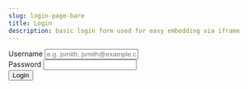 ```yaml
---
slug: login-page-bare
title: Login
description: basic login form used for easy embedding via iframe
---
```


<div class="card padding--md">
  <form
    class="card__body"
    method="POST"
    action="/login"
  >
    <input
      type="hidden"
      name="_token"
      value="abcdefghijklmnopqrstuvwxyz1234567890"
    />
    <div class="row margin-bottom--md">
      <label for="username" class="margin-right--sm">Username</label>
      <input
        type="text"
        name="username"
        id="username"
        placeholder="e.g. jsmith, jsmith@example.com"
      />
    </div>
    <div class="row margin-bottom--md">
      <label for="password" class="margin-right--sm">Password</label>
      <input
        type="password"
        name="password"
        id="password"
        required
      />
    </div>
    <div class="row">
      <button type="submit" class="button button--primary">Login</button>
    </div>
  </form>
</div>
